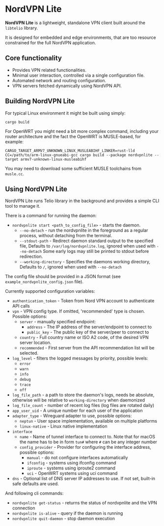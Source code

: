 # NordVPN Lite

**NordVPN Lite** is a lightweight, standalone VPN client built around
the `libtelio` library.

It is designed for embedded and edge environments, that are too resource
constrained for the full NordVPN application.

## Core functionality

* Provides VPN related functionalities.
* Minimal user interaction, controlled via a single configuration file.
* Automated network and routing configuration.
* VPN servers fetched dynamically using NordVPN API.

## Building NordVPN Lite

For typical Linux environment it might be built using simply:

```cargo build```

For OpenWRT you might need a bit more complex command, including your router architecture
and the fact the OpenWRT is MUSLE-based, for example:

```CARGO_TARGET_ARMV7_UNKNOWN_LINUX_MUSLEABIHF_LINKER=rust-lld CC=/path/to/arm-linux-gnueabi-gcc cargo build --package nordvpnlite --target armv7-unknown-linux-musleabihf```

You may need to download some sufficient MUSLE toolchains from `musle.cc`.

## Using NordVPN Lite

NordVPN Lite runs Telio library in the background and provides a simple CLI tool to
manage it.

There is a command for running the daemon:

* `nordvpnlite start <path_to_config_file>` - starts the daemon.
  * `--no-detach` - run the nordvpnlite in the foreground as a regular process,
  without detaching from the terminal.
  * `--stdout-path` - Redirect daemon standard output to the specified file,
  Defaults to `/var/log/nordvpnlite.log`, ignored when used with `--no-detach`
  Some early logs may still be printed to stdout before redirection.
  * `--working-directory` - Specifies the daemons working directory,
  Defaults to `/`, ignored when used with `--no-detach`

The config file should be provided in a JSON format
(see `example_nordvpnlite_config.json` file).

Currently supported configuration variables:

* `authentication_token` - Token from Nord VPN account to authenticate API calls
* `vpn` - VPN config type. If omitted, 'recommended' type is chosen. Possible options:
  * `server` - manually specified endpoint:
    * `address` - The IP address of the server/endpoint to connect to
    * `public_key` - The public key of the server/peer to connect to
  * `country` - Full country name or ISO A2 code, of the desired VPN server location.
  * `recommended` - First server from the API recommendation list will be selected.
* `log_level` - filters the logged messages by priority, possible levels:
  * `error`
  * `warn`
  * `info`
  * `debug`
  * `trace`
  * `off`
* `log_file_path` - a path to store the daemon's logs,
needs be absolute, otherwise will be relative to `working-directory` when daemonized
* `log_file_count` - number of recent log files (log files are rotated daily)
* `app_user_uid` - A unique number for each user of the application
* `adapter_type` - Wireguard adapter to use, possible options:
  * `neptun` - User space implementation, available on multiple platforms
  * `linux-native` - Linux native implementation
* `interface`
  * `name` - Name of tunnel interface to connect to. Note that for macOS
  the name has to be in form `tun#` where `#` can be any integer number
  * `config_provider` - Provider for configuring the interface address,
  possible options:
    * `manual` - do not configure interfaces automatically
    * `ifconfig` - systems using ifconfig command
    * `iproute` - systems using iproute2 command
    * `uci` - OpenWRT systems using uci command
* `dns` - Optional list of DNS server IP addresses to use. If not set, built-in safe defaults are used.

And following cli commands:

* `nordvpnlite get-status` - returns the status of nordvpnlite and the VPN connection
* `nordvpnlite is-alive` - query if the daemon is running
* `nordvpnlite quit-daemon` - stop daemon execution
